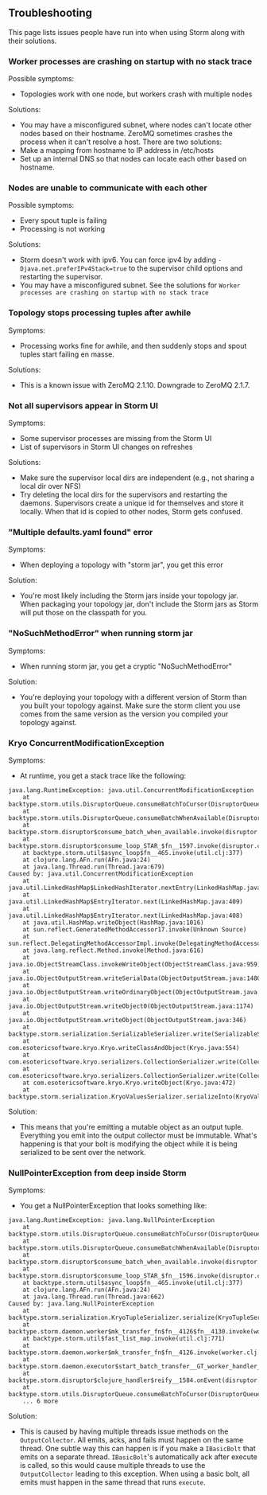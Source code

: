 ## Troubleshooting

This page lists issues people have run into when using Storm along with their solutions.

### Worker processes are crashing on startup with no stack trace

Possible symptoms:
 
 * Topologies work with one node, but workers crash with multiple nodes

Solutions:

 * You may have a misconfigured subnet, where nodes can't locate other nodes based on their hostname. ZeroMQ sometimes crashes the process when it can't resolve a host. There are two solutions:
  * Make a mapping from hostname to IP address in /etc/hosts
  * Set up an internal DNS so that nodes can locate each other based on hostname.
  
### Nodes are unable to communicate with each other

Possible symptoms:

 * Every spout tuple is failing
 * Processing is not working

Solutions:

 * Storm doesn't work with ipv6. You can force ipv4 by adding `-Djava.net.preferIPv4Stack=true` to the supervisor child options and restarting the supervisor. 
 * You may have a misconfigured subnet. See the solutions for `Worker processes are crashing on startup with no stack trace`

### Topology stops processing tuples after awhile

Symptoms:

 * Processing works fine for awhile, and then suddenly stops and spout tuples start failing en masse. 
 
Solutions:

 * This is a known issue with ZeroMQ 2.1.10. Downgrade to ZeroMQ 2.1.7.
 
### Not all supervisors appear in Storm UI

Symptoms:
 
 * Some supervisor processes are missing from the Storm UI
 * List of supervisors in Storm UI changes on refreshes

Solutions:

 * Make sure the supervisor local dirs are independent (e.g., not sharing a local dir over NFS)
 * Try deleting the local dirs for the supervisors and restarting the daemons. Supervisors create a unique id for themselves and store it locally. When that id is copied to other nodes, Storm gets confused. 

### "Multiple defaults.yaml found" error

Symptoms:

 * When deploying a topology with "storm jar", you get this error

Solution:

 * You're most likely including the Storm jars inside your topology jar. When packaging your topology jar, don't include the Storm jars as Storm will put those on the classpath for you.

### "NoSuchMethodError" when running storm jar

Symptoms:

 * When running storm jar, you get a cryptic "NoSuchMethodError"

Solution:

 * You're deploying your topology with a different version of Storm than you built your topology against. Make sure the storm client you use comes from the same version as the version you compiled your topology against.


### Kryo ConcurrentModificationException

Symptoms:

 * At runtime, you get a stack trace like the following:

```
java.lang.RuntimeException: java.util.ConcurrentModificationException
	at backtype.storm.utils.DisruptorQueue.consumeBatchToCursor(DisruptorQueue.java:84)
	at backtype.storm.utils.DisruptorQueue.consumeBatchWhenAvailable(DisruptorQueue.java:55)
	at backtype.storm.disruptor$consume_batch_when_available.invoke(disruptor.clj:56)
	at backtype.storm.disruptor$consume_loop_STAR_$fn__1597.invoke(disruptor.clj:67)
	at backtype.storm.util$async_loop$fn__465.invoke(util.clj:377)
	at clojure.lang.AFn.run(AFn.java:24)
	at java.lang.Thread.run(Thread.java:679)
Caused by: java.util.ConcurrentModificationException
	at java.util.LinkedHashMap$LinkedHashIterator.nextEntry(LinkedHashMap.java:390)
	at java.util.LinkedHashMap$EntryIterator.next(LinkedHashMap.java:409)
	at java.util.LinkedHashMap$EntryIterator.next(LinkedHashMap.java:408)
	at java.util.HashMap.writeObject(HashMap.java:1016)
	at sun.reflect.GeneratedMethodAccessor17.invoke(Unknown Source)
	at sun.reflect.DelegatingMethodAccessorImpl.invoke(DelegatingMethodAccessorImpl.java:43)
	at java.lang.reflect.Method.invoke(Method.java:616)
	at java.io.ObjectStreamClass.invokeWriteObject(ObjectStreamClass.java:959)
	at java.io.ObjectOutputStream.writeSerialData(ObjectOutputStream.java:1480)
	at java.io.ObjectOutputStream.writeOrdinaryObject(ObjectOutputStream.java:1416)
	at java.io.ObjectOutputStream.writeObject0(ObjectOutputStream.java:1174)
	at java.io.ObjectOutputStream.writeObject(ObjectOutputStream.java:346)
	at backtype.storm.serialization.SerializableSerializer.write(SerializableSerializer.java:21)
	at com.esotericsoftware.kryo.Kryo.writeClassAndObject(Kryo.java:554)
	at com.esotericsoftware.kryo.serializers.CollectionSerializer.write(CollectionSerializer.java:77)
	at com.esotericsoftware.kryo.serializers.CollectionSerializer.write(CollectionSerializer.java:18)
	at com.esotericsoftware.kryo.Kryo.writeObject(Kryo.java:472)
	at backtype.storm.serialization.KryoValuesSerializer.serializeInto(KryoValuesSerializer.java:27)
```

Solution: 

 * This means that you're emitting a mutable object as an output tuple. Everything you emit into the output collector must be immutable. What's happening is that your bolt is modifying the object while it is being serialized to be sent over the network.


### NullPointerException from deep inside Storm

Symptoms:

 * You get a NullPointerException that looks something like:

```
java.lang.RuntimeException: java.lang.NullPointerException
    at backtype.storm.utils.DisruptorQueue.consumeBatchToCursor(DisruptorQueue.java:84)
    at backtype.storm.utils.DisruptorQueue.consumeBatchWhenAvailable(DisruptorQueue.java:55)
    at backtype.storm.disruptor$consume_batch_when_available.invoke(disruptor.clj:56)
    at backtype.storm.disruptor$consume_loop_STAR_$fn__1596.invoke(disruptor.clj:67)
    at backtype.storm.util$async_loop$fn__465.invoke(util.clj:377)
    at clojure.lang.AFn.run(AFn.java:24)
    at java.lang.Thread.run(Thread.java:662)
Caused by: java.lang.NullPointerException
    at backtype.storm.serialization.KryoTupleSerializer.serialize(KryoTupleSerializer.java:24)
    at backtype.storm.daemon.worker$mk_transfer_fn$fn__4126$fn__4130.invoke(worker.clj:99)
    at backtype.storm.util$fast_list_map.invoke(util.clj:771)
    at backtype.storm.daemon.worker$mk_transfer_fn$fn__4126.invoke(worker.clj:99)
    at backtype.storm.daemon.executor$start_batch_transfer__GT_worker_handler_BANG_$fn__3904.invoke(executor.clj:205)
    at backtype.storm.disruptor$clojure_handler$reify__1584.onEvent(disruptor.clj:43)
    at backtype.storm.utils.DisruptorQueue.consumeBatchToCursor(DisruptorQueue.java:81)
    ... 6 more
```

Solution:

 * This is caused by having multiple threads issue methods on the `OutputCollector`. All emits, acks, and fails must happen on the same thread. One subtle way this can happen is if you make a `IBasicBolt` that emits on a separate thread. `IBasicBolt`'s automatically ack after execute is called, so this would cause multiple threads to use the `OutputCollector` leading to this exception. When using a basic bolt, all emits must happen in the same thread that runs `execute`.